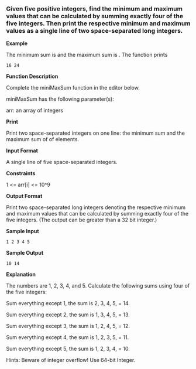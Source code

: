 <h3> Given five positive integers, find the minimum and maximum values that can be calculated by 
summing exactly four of the five integers. Then print the respective minimum and maximum values as a single line of two space-separated long integers. </h3>

**Example**

The minimum sum is  and the maximum sum is . The function prints

    16 24
**Function Description**

Complete the miniMaxSum function in the editor below.

miniMaxSum has the following parameter(s):

arr: an array of  integers

**Print**

Print two space-separated integers on one line: the minimum sum and the maximum sum of  of  elements.

**Input Format**

A single line of five space-separated integers.

**Constraints**

1 <= arr[i] <= 10^9

**Output Format**

Print two space-separated long integers denoting the respective minimum and maximum values that can be calculated by summing exactly four of the five integers. (The output can be greater than a 32 bit integer.)

**Sample Input**

    1 2 3 4 5
    
**Sample Output**

    10 14
    
**Explanation**

The numbers are 1, 2, 3, 4, and 5. Calculate the following sums using four of the five integers:

Sum everything except 1, the sum is 2, 3, 4, 5, = 14.

Sum everything except 2, the sum is 1, 3, 4, 5, = 13.

Sum everything except 3, the sum is 1, 2, 4, 5, = 12.

Sum everything except 4, the sum is 1, 2, 3, 5, = 11.

Sum everything except 5, the sum is 1, 2, 3, 4, = 10.

Hints: Beware of integer overflow! Use 64-bit Integer.
